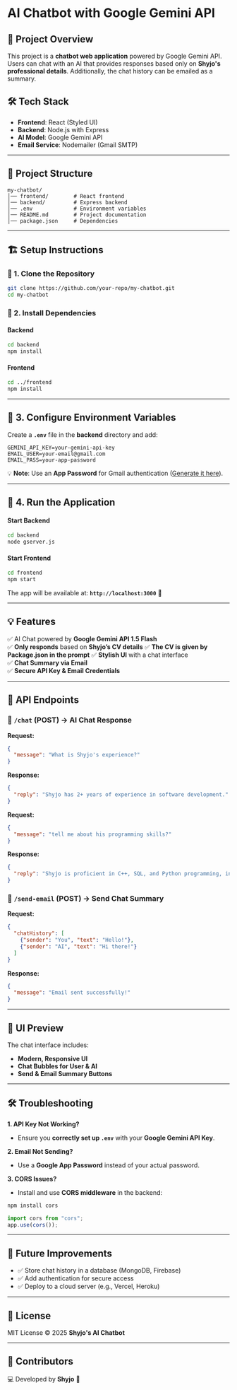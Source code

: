 
# AI Chatbot with Google Gemini API

## 🚀 Project Overview
This project is a **chatbot web application** powered by Google Gemini API. Users can chat with an AI that provides responses based only on **Shyjo's professional details**. Additionally, the chat history can be emailed as a summary.

## 🛠️ Tech Stack
- **Frontend**: React (Styled UI)
- **Backend**: Node.js with Express
- **AI Model**: Google Gemini API
- **Email Service**: Nodemailer (Gmail SMTP)

---

## 📂 Project Structure
```
my-chatbot/
│── frontend/        # React frontend
│── backend/         # Express backend
│── .env             # Environment variables
│── README.md        # Project documentation
│── package.json     # Dependencies
```

---

## 🏗️ Setup Instructions

### 🔹 1. Clone the Repository
```sh
git clone https://github.com/your-repo/my-chatbot.git
cd my-chatbot
```

### 🔹 2. Install Dependencies
#### **Backend**
```sh
cd backend
npm install
```
#### **Frontend**
```sh
cd ../frontend
npm install
```

---

## 🔑 3. Configure Environment Variables
Create a **`.env`** file in the **backend** directory and add:
```
GEMINI_API_KEY=your-gemini-api-key
EMAIL_USER=your-email@gmail.com
EMAIL_PASS=your-app-password
```
💡 **Note**: Use an **App Password** for Gmail authentication ([Generate it here](https://myaccount.google.com/apppasswords)).

---

## 🚀 4. Run the Application
#### **Start Backend**
```sh
cd backend
node gserver.js
```
#### **Start Frontend**
```sh
cd frontend
npm start
```

The app will be available at: **`http://localhost:3000`** 🎉

---

## 💡 Features
✅ AI Chat powered by **Google Gemini API 1.5 Flash**  
✅ **Only responds** based on **Shyjo’s CV details**
✅ **The CV is given by Package.json in the prompt** 
✅ **Stylish UI** with a chat interface  
✅ **Chat Summary via Email**  
✅ **Secure API Key & Email Credentials**  

---

## 📩 API Endpoints
### 🔹 `/chat` (POST) → AI Chat Response
**Request:**
```json
{
  "message": "What is Shyjo's experience?"
}
```
**Response:**
```json
{
  "reply": "Shyjo has 2+ years of experience in software development."
}
```
**Request:**
```json
{
  "message": "tell me about his programming skills?"
}
```
**Response:**
```json
{
  "reply": "Shyjo is proficient in C++, SQL, and Python programming, including TensorFlow, PyTorch, and Keras. He has experience with CI/CD integration using Jenkins and is familiar with Microservices and React. His projects demonstrate the application of these skills in areas such as developing a chatbot web interface using Flask and building a sentiment analysis model with PyTorch BERT. He also has experience using Python in a ROS environment for robotics projects."
}
```
### 🔹 `/send-email` (POST) → Send Chat Summary
**Request:**
```json
{
  "chatHistory": [
    {"sender": "You", "text": "Hello!"},
    {"sender": "AI", "text": "Hi there!"}
  ]
}
```
**Response:**
```json
{
  "message": "Email sent successfully!"
}
```

---

## 🎨 UI Preview
The chat interface includes:
- **Modern, Responsive UI**
- **Chat Bubbles for User & AI**
- **Send & Email Summary Buttons**

---

## 🛠️ Troubleshooting
**1. API Key Not Working?**
- Ensure you **correctly set up `.env`** with your **Google Gemini API Key**.

**2. Email Not Sending?**
- Use a **Google App Password** instead of your actual password.

**3. CORS Issues?**
- Install and use **CORS middleware** in the backend:
```sh
npm install cors
```
```js
import cors from "cors";
app.use(cors());
```

---

## 🎯 Future Improvements
- ✅ Store chat history in a database (MongoDB, Firebase)
- ✅ Add authentication for secure access
- ✅ Deploy to a cloud server (e.g., Vercel, Heroku)

---

## 📜 License
MIT License © 2025 **Shyjo's AI Chatbot**

---

## 🌟 Contributors
💻 Developed by **Shyjo** 🚀

